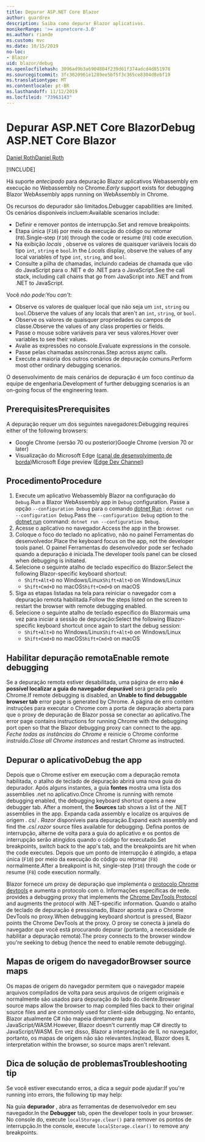 ```yaml
---
title: Depurar ASP.NET Core Blazor
author: guardrex
description: Saiba como depurar Blazor aplicativos.
monikerRange: '>= aspnetcore-3.0'
ms.author: riande
ms.custom: mvc
ms.date: 10/15/2019
no-loc:
- Blazor
uid: blazor/debug
ms.openlocfilehash: 3096ad9b3a6904804f239d61f374adcd4d851978
ms.sourcegitcommit: 3fc3020961e1289ee5bf5f3c365ce8304d8ebf19
ms.translationtype: MT
ms.contentlocale: pt-BR
ms.lasthandoff: 11/12/2019
ms.locfileid: "73963143"
---
```

# <a name="debug-aspnet-core-opno-locblazor"></a><span data-ttu-id="187d4-103">Depurar ASP.NET Core Blazor</span><span class="sxs-lookup"><span data-stu-id="187d4-103">Debug ASP.NET Core Blazor</span></span>

[<span data-ttu-id="187d4-104">Daniel Roth</span><span class="sxs-lookup"><span data-stu-id="187d4-104">Daniel Roth</span></span>](https://github.com/danroth27)

[!INCLUDE[](~/includes/blazorwasm-preview-notice.md)]

<span data-ttu-id="187d4-105">Há suporte *antecipado* para depuração Blazor aplicativos Webassembly em execução no Webassembly no Chrome.</span><span class="sxs-lookup"><span data-stu-id="187d4-105">*Early* support exists for debugging Blazor WebAssembly apps running on WebAssembly in Chrome.</span></span>

<span data-ttu-id="187d4-106">Os recursos do depurador são limitados.</span><span class="sxs-lookup"><span data-stu-id="187d4-106">Debugger capabilities are limited.</span></span> <span data-ttu-id="187d4-107">Os cenários disponíveis incluem:</span><span class="sxs-lookup"><span data-stu-id="187d4-107">Available scenarios include:</span></span>

* <span data-ttu-id="187d4-108">Definir e remover pontos de interrupção.</span><span class="sxs-lookup"><span data-stu-id="187d4-108">Set and remove breakpoints.</span></span>
* <span data-ttu-id="187d4-109">Etapa única (`F10`) por meio da execução do código ou retomar (`F8`).</span><span class="sxs-lookup"><span data-stu-id="187d4-109">Single-step (`F10`) through the code or resume (`F8`) code execution.</span></span>
* <span data-ttu-id="187d4-110">Na exibição *locais* , observe os valores de quaisquer variáveis locais do tipo `int`, `string` e `bool`.</span><span class="sxs-lookup"><span data-stu-id="187d4-110">In the *Locals* display, observe the values of any local variables of type `int`, `string`, and `bool`.</span></span>
* <span data-ttu-id="187d4-111">Consulte a pilha de chamadas, incluindo cadeias de chamada que vão do JavaScript para o .NET e do .NET para o JavaScript.</span><span class="sxs-lookup"><span data-stu-id="187d4-111">See the call stack, including call chains that go from JavaScript into .NET and from .NET to JavaScript.</span></span>

<span data-ttu-id="187d4-112">Você *não pode*:</span><span class="sxs-lookup"><span data-stu-id="187d4-112">You *can't*:</span></span>

* <span data-ttu-id="187d4-113">Observe os valores de qualquer local que não seja um `int`, `string` ou `bool`.</span><span class="sxs-lookup"><span data-stu-id="187d4-113">Observe the values of any locals that aren't an `int`, `string`, or `bool`.</span></span>
* <span data-ttu-id="187d4-114">Observe os valores de quaisquer propriedades ou campos de classe.</span><span class="sxs-lookup"><span data-stu-id="187d4-114">Observe the values of any class properties or fields.</span></span>
* <span data-ttu-id="187d4-115">Passe o mouse sobre variáveis para ver seus valores.</span><span class="sxs-lookup"><span data-stu-id="187d4-115">Hover over variables to see their values.</span></span>
* <span data-ttu-id="187d4-116">Avalie as expressões no console.</span><span class="sxs-lookup"><span data-stu-id="187d4-116">Evaluate expressions in the console.</span></span>
* <span data-ttu-id="187d4-117">Passe pelas chamadas assíncronas.</span><span class="sxs-lookup"><span data-stu-id="187d4-117">Step across async calls.</span></span>
* <span data-ttu-id="187d4-118">Execute a maioria dos outros cenários de depuração comuns.</span><span class="sxs-lookup"><span data-stu-id="187d4-118">Perform most other ordinary debugging scenarios.</span></span>

<span data-ttu-id="187d4-119">O desenvolvimento de mais cenários de depuração é um foco contínuo da equipe de engenharia.</span><span class="sxs-lookup"><span data-stu-id="187d4-119">Development of further debugging scenarios is an on-going focus of the engineering team.</span></span>

## <a name="prerequisites"></a><span data-ttu-id="187d4-120">Prerequisites</span><span class="sxs-lookup"><span data-stu-id="187d4-120">Prerequisites</span></span>

<span data-ttu-id="187d4-121">A depuração requer um dos seguintes navegadores:</span><span class="sxs-lookup"><span data-stu-id="187d4-121">Debugging requires either of the following browsers:</span></span>

* <span data-ttu-id="187d4-122">Google Chrome (versão 70 ou posterior)</span><span class="sxs-lookup"><span data-stu-id="187d4-122">Google Chrome (version 70 or later)</span></span>
* <span data-ttu-id="187d4-123">Visualização do Microsoft Edge ([canal de desenvolvimento de borda](https://www.microsoftedgeinsider.com))</span><span class="sxs-lookup"><span data-stu-id="187d4-123">Microsoft Edge preview ([Edge Dev Channel](https://www.microsoftedgeinsider.com))</span></span>

## <a name="procedure"></a><span data-ttu-id="187d4-124">Procedimento</span><span class="sxs-lookup"><span data-stu-id="187d4-124">Procedure</span></span>

1. <span data-ttu-id="187d4-125">Execute um aplicativo Webassembly Blazor na configuração do `Debug`.</span><span class="sxs-lookup"><span data-stu-id="187d4-125">Run a Blazor WebAssembly app in `Debug` configuration.</span></span> <span data-ttu-id="187d4-126">Passe a opção `--configuration Debug` para o comando [dotnet Run](/dotnet/core/tools/dotnet-run) : `dotnet run --configuration Debug`.</span><span class="sxs-lookup"><span data-stu-id="187d4-126">Pass the `--configuration Debug` option to the [dotnet run](/dotnet/core/tools/dotnet-run) command: `dotnet run --configuration Debug`.</span></span>
1. <span data-ttu-id="187d4-127">Acesse o aplicativo no navegador.</span><span class="sxs-lookup"><span data-stu-id="187d4-127">Access the app in the browser.</span></span>
1. <span data-ttu-id="187d4-128">Coloque o foco do teclado no aplicativo, não no painel Ferramentas do desenvolvedor.</span><span class="sxs-lookup"><span data-stu-id="187d4-128">Place the keyboard focus on the app, not the developer tools panel.</span></span> <span data-ttu-id="187d4-129">O painel Ferramentas do desenvolvedor pode ser fechado quando a depuração é iniciada.</span><span class="sxs-lookup"><span data-stu-id="187d4-129">The developer tools panel can be closed when debugging is initiated.</span></span>
1. <span data-ttu-id="187d4-130">Selecione o seguinte atalho de teclado específico do Blazor:</span><span class="sxs-lookup"><span data-stu-id="187d4-130">Select the following Blazor-specific keyboard shortcut:</span></span>
   * <span data-ttu-id="187d4-131">`Shift+Alt+D` no Windows/Linux</span><span class="sxs-lookup"><span data-stu-id="187d4-131">`Shift+Alt+D` on Windows/Linux</span></span>
   * <span data-ttu-id="187d4-132">`Shift+Cmd+D` no macOS</span><span class="sxs-lookup"><span data-stu-id="187d4-132">`Shift+Cmd+D` on macOS</span></span>
1. <span data-ttu-id="187d4-133">Siga as etapas listadas na tela para reiniciar o navegador com a depuração remota habilitada.</span><span class="sxs-lookup"><span data-stu-id="187d4-133">Follow the steps listed on the screen to restart the browser with remote debugging enabled.</span></span>
1. <span data-ttu-id="187d4-134">Selecione o seguinte atalho de teclado específico do Blazormais uma vez para iniciar a sessão de depuração:</span><span class="sxs-lookup"><span data-stu-id="187d4-134">Select the following Blazor-specific keyboard shortcut once again to start the debug session:</span></span>
   * <span data-ttu-id="187d4-135">`Shift+Alt+D` no Windows/Linux</span><span class="sxs-lookup"><span data-stu-id="187d4-135">`Shift+Alt+D` on Windows/Linux</span></span>
   * <span data-ttu-id="187d4-136">`Shift+Cmd+D` no macOS</span><span class="sxs-lookup"><span data-stu-id="187d4-136">`Shift+Cmd+D` on macOS</span></span>

## <a name="enable-remote-debugging"></a><span data-ttu-id="187d4-137">Habilitar depuração remota</span><span class="sxs-lookup"><span data-stu-id="187d4-137">Enable remote debugging</span></span>

<span data-ttu-id="187d4-138">Se a depuração remota estiver desabilitada, uma página de erro **não é possível localizar a guia do navegador depurável** será gerada pelo Chrome.</span><span class="sxs-lookup"><span data-stu-id="187d4-138">If remote debugging is disabled, an **Unable to find debuggable browser tab** error page is generated by Chrome.</span></span> <span data-ttu-id="187d4-139">A página de erro contém instruções para executar o Chrome com a porta de depuração aberta para que o proxy de depuração de Blazor possa se conectar ao aplicativo.</span><span class="sxs-lookup"><span data-stu-id="187d4-139">The error page contains instructions for running Chrome with the debugging port open so that the Blazor debugging proxy can connect to the app.</span></span> <span data-ttu-id="187d4-140">*Feche todas as instâncias do Chrome* e reinicie o Chrome conforme instruído.</span><span class="sxs-lookup"><span data-stu-id="187d4-140">*Close all Chrome instances* and restart Chrome as instructed.</span></span>

## <a name="debug-the-app"></a><span data-ttu-id="187d4-141">Depurar o aplicativo</span><span class="sxs-lookup"><span data-stu-id="187d4-141">Debug the app</span></span>

<span data-ttu-id="187d4-142">Depois que o Chrome estiver em execução com a depuração remota habilitada, o atalho de teclado de depuração abrirá uma nova guia do depurador. Após alguns instantes, a guia **fontes** mostra uma lista dos assemblies .net no aplicativo.</span><span class="sxs-lookup"><span data-stu-id="187d4-142">Once Chrome is running with remote debugging enabled, the debugging keyboard shortcut opens a new debugger tab. After a moment, the **Sources** tab shows a list of the .NET assemblies in the app.</span></span> <span data-ttu-id="187d4-143">Expanda cada assembly e localize os arquivos de origem *. cs*/ *. Razor* disponíveis para depuração.</span><span class="sxs-lookup"><span data-stu-id="187d4-143">Expand each assembly and find the *.cs*/*.razor* source files available for debugging.</span></span> <span data-ttu-id="187d4-144">Defina pontos de interrupção, alterne de volta para a guia do aplicativo e os pontos de interrupção serão atingidos quando o código for executado.</span><span class="sxs-lookup"><span data-stu-id="187d4-144">Set breakpoints, switch back to the app's tab, and the breakpoints are hit when the code executes.</span></span> <span data-ttu-id="187d4-145">Depois que um ponto de interrupção é atingido, a etapa única (`F10`) por meio da execução do código ou retomar (`F8`) normalmente.</span><span class="sxs-lookup"><span data-stu-id="187d4-145">After a breakpoint is hit, single-step (`F10`) through the code or resume (`F8`) code execution normally.</span></span>

Blazor<span data-ttu-id="187d4-146"> fornece um proxy de depuração que implementa o [protocolo Chrome devtools](https://chromedevtools.github.io/devtools-protocol/) e aumenta o protocolo com o. Informações específicas de rede.</span><span class="sxs-lookup"><span data-stu-id="187d4-146"> provides a debugging proxy that implements the [Chrome DevTools Protocol](https://chromedevtools.github.io/devtools-protocol/) and augments the protocol with .NET-specific information.</span></span> <span data-ttu-id="187d4-147">Quando o atalho de teclado de depuração é pressionado, Blazor aponta para o Chrome DevTools no proxy.</span><span class="sxs-lookup"><span data-stu-id="187d4-147">When debugging keyboard shortcut is pressed, Blazor points the Chrome DevTools at the proxy.</span></span> <span data-ttu-id="187d4-148">O proxy se conecta à janela do navegador que você está procurando depurar (portanto, a necessidade de habilitar a depuração remota).</span><span class="sxs-lookup"><span data-stu-id="187d4-148">The proxy connects to the browser window you're seeking to debug (hence the need to enable remote debugging).</span></span>

## <a name="browser-source-maps"></a><span data-ttu-id="187d4-149">Mapas de origem do navegador</span><span class="sxs-lookup"><span data-stu-id="187d4-149">Browser source maps</span></span>

<span data-ttu-id="187d4-150">Os mapas de origem do navegador permitem que o navegador mapeie arquivos compilados de volta para seus arquivos de origem originais e normalmente são usados para depuração do lado do cliente.</span><span class="sxs-lookup"><span data-stu-id="187d4-150">Browser source maps allow the browser to map compiled files back to their original source files and are commonly used for client-side debugging.</span></span> <span data-ttu-id="187d4-151">No entanto, Blazor atualmente C# não mapeia diretamente para JavaScript/WASM.</span><span class="sxs-lookup"><span data-stu-id="187d4-151">However, Blazor doesn't currently map C# directly to JavaScript/WASM.</span></span> <span data-ttu-id="187d4-152">Em vez disso, Blazor a interpretação de IL no navegador, portanto, os mapas de origem não são relevantes.</span><span class="sxs-lookup"><span data-stu-id="187d4-152">Instead, Blazor does IL interpretation within the browser, so source maps aren't relevant.</span></span>

## <a name="troubleshooting-tip"></a><span data-ttu-id="187d4-153">Dica de solução de problemas</span><span class="sxs-lookup"><span data-stu-id="187d4-153">Troubleshooting tip</span></span>

<span data-ttu-id="187d4-154">Se você estiver executando erros, a dica a seguir pode ajudar:</span><span class="sxs-lookup"><span data-stu-id="187d4-154">If you're running into errors, the following tip may help:</span></span>

<span data-ttu-id="187d4-155">Na guia **depurador** , abra as ferramentas de desenvolvedor em seu navegador.</span><span class="sxs-lookup"><span data-stu-id="187d4-155">In the **Debugger** tab, open the developer tools in your browser.</span></span> <span data-ttu-id="187d4-156">No console do, execute `localStorage.clear()` para remover os pontos de interrupção.</span><span class="sxs-lookup"><span data-stu-id="187d4-156">In the console, execute `localStorage.clear()` to remove any breakpoints.</span></span>
